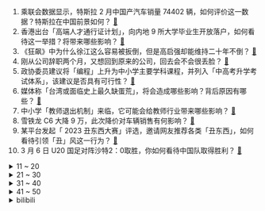 1. 乘联会数据显示，特斯拉 2 月中国产汽车销量 74402 辆，如何评价这一数据？特斯拉在中国前景如何？ [:link:](https://www.zhihu.com/question/587344317)
2. 香港出台「高端人才通行证计划」，向内地 9 所大学毕业生开放落户，如何看待这一举措？将带来哪些影响？ [:link:](https://www.zhihu.com/question/587865322)
3. 《狂飙》中为什么徐江这么容易被扳倒，但是高启强却能维持二十年不倒？ [:link:](https://www.zhihu.com/question/583429203)
4. 刚从公司辞职两个月，又想回到原来的公司，回去会不会很丢脸？ [:link:](https://www.zhihu.com/question/585892133)
5. 政协委员建议将「编程」上升为中小学主要学科课程，并列入「中高考升学考试体系」，该建议是否具有可行性？ [:link:](https://www.zhihu.com/question/587886046)
6. 媒体称「台湾或面临史上最久缺蛋荒」，将会造成哪些影响？背后原因有哪些？ [:link:](https://www.zhihu.com/question/587955005)
7. 中小学「教师退出机制」来临，它可能会给教师行业带来哪些影响？ [:link:](https://www.zhihu.com/question/587883968)
8. 雪铁龙 C6 大降 9 万，此次降价对车辆销售有何影响？ [:link:](https://www.zhihu.com/question/587830236)
9. 某平台发起「 2023 丑东西大赛」评选，邀请网友推荐各类「丑东西」，如何看待引领「丑」风这一行为？ [:link:](https://www.zhihu.com/question/587126096)
10. 3 月 6 日 U20 国足对阵沙特2：0取胜，你如何看待中国队取得胜利？ [:link:](https://www.zhihu.com/question/587952159)
<details>
<summary>11 ~ 20</summary>

11. 《火影忍者》加入晓组织后，为什么所有人都心甘情愿被命令？他们不想反抗吗？ [:link:](https://www.zhihu.com/question/586130034)
12. 3 月 1 日起「外墙面层均计入建筑面积」，此举这意味着什么？是否影响房产面积计算，进而影响房价？ [:link:](https://www.zhihu.com/question/587580594)
13. 为什么许多知名演员都要去演话剧呢？ [:link:](https://www.zhihu.com/question/306573807)
14. 人类驯服大鹅这种家禽的意义在哪？ [:link:](https://www.zhihu.com/question/587505253)
15. 人类制造工具的历史约250万年，人工取火的历史约2-3万年，为什么农业定居历史只有1万多年？ [:link:](https://www.zhihu.com/question/587634996)
16. 能把 10 公里跑进 60 分钟应该算是什么水平？ [:link:](https://www.zhihu.com/question/585893122)
17. Switch为什么不能保持游戏性同时兼顾画质？ [:link:](https://www.zhihu.com/question/584736422)
18. 年轻人如何战胜社恐? [:link:](https://www.zhihu.com/question/584761735)
19. 插混和增程式汽车这么火，油电混合动力是不是大势已去？还值得买吗？ [:link:](https://www.zhihu.com/question/586999681)
20. 国产动画什么时候可以不吃传统文化的红利？ [:link:](https://www.zhihu.com/question/579617873)
</details>
<details>
<summary>21 ~ 30</summary>

21. 到底是养猫好还是养狗好呢？ [:link:](https://www.zhihu.com/question/587301434)
22. LPL 解说记得正式宣布离职，你对该解说员有哪些了解？ [:link:](https://www.zhihu.com/question/587823090)
23. 为什么有人宁愿降薪去干体力活，不愿意在格子间内卷？ [:link:](https://www.zhihu.com/question/586742537)
24. 白岩松评女足为何比男足更出成绩，称其中一原因是「女足的利益相对较少，诱惑比较小」，如何看待这个分析？ [:link:](https://www.zhihu.com/question/587812387)
25. 人大代表卓长立建议病人陪护、养老护理消费纳入个税抵扣，如何看待此建议？将会产生什么影响？ [:link:](https://www.zhihu.com/question/587874973)
26. 美国一男子感染食脑虫死亡，疑因用自来水清洗鼻腔，具体情况如何？ [:link:](https://www.zhihu.com/question/587483178)
27. 2023年米哈游《崩坏3》历时六年完结撒花，如何评价这部国产游戏？ [:link:](https://www.zhihu.com/question/587428441)
28. 全国人大代表梅亦建议增设中小学生春秋假，该建议可行吗？ [:link:](https://www.zhihu.com/question/587877857)
29. 一周跑一次步，每次 5 公里，能达到锻炼的目的吗？ [:link:](https://www.zhihu.com/question/586704214)
30. 跨省抢工的汽车相关企业说「三到五年的计划已经做出来了，为了今后市场，准备扩厂招工」，如何看待这种判断？ [:link:](https://www.zhihu.com/question/587294828)
</details>
<details>
<summary>31 ~ 40</summary>

31. 玩《双人成行》，女朋友太菜，绝无夸张，在特定道路上死了至少整整100遍，甚至感觉在刻意为难我，怎么办？ [:link:](https://www.zhihu.com/question/452785716)
32. 2023 LPL 春季赛RNG 1:2 BLG，如何评价这场比赛？ [:link:](https://www.zhihu.com/question/587920246)
33. 读博期间压力大应该如何缓解？ [:link:](https://www.zhihu.com/question/577432941)
34. 有哪些废物利用的好例子？ [:link:](https://www.zhihu.com/question/20898274)
35. 你所在的物理学领域有哪些黑话？ [:link:](https://www.zhihu.com/question/410499049)
36. 运动能带来改变是真的吗？ [:link:](https://www.zhihu.com/question/586768071)
37. 有什么适合在家做的，有助于长高的运动？ [:link:](https://www.zhihu.com/question/586816073)
38. 买壁挂炉要注意哪些问题？ [:link:](https://www.zhihu.com/question/584471698)
39. 荣耀Magic5 系列相比上一代，有哪些升级？ [:link:](https://www.zhihu.com/question/587917876)
40. 如何评价白志强导演的电影《拨浪鼓咚咚响》？ [:link:](https://www.zhihu.com/question/410627624)
</details>
<details>
<summary>41 ~ 50</summary>

41. 上班总是坐着不动，有哪些可以促进肠胃蠕动的食品推荐？ [:link:](https://www.zhihu.com/question/585692118)
42. 人在上海，打算周末出去玩，高铁 2h 直达的景点有哪些值得一去？ [:link:](https://www.zhihu.com/question/582817632)
43. 如何评价电视剧《狂飙》？ [:link:](https://www.zhihu.com/question/578521290)
44. 新手买什么车比较好，学的手动挡，买自动挡还是手动挡？ [:link:](https://www.zhihu.com/question/586929047)
45. 哪些特征会让人觉得「长的普通」，普通人如何「脱普」变美？ [:link:](https://www.zhihu.com/question/585545755)
46. 有些歌曲广为流传，但大家却不记得原唱歌手的姓名，应如何看待「歌手也许会被人忘记，而音乐不会」这一观点？ [:link:](https://www.zhihu.com/question/587849087)
47. 荣耀Magic5 、Magic5 Pro 、Magic5 至臻版配置有何差异？应该怎么选？ [:link:](https://www.zhihu.com/question/587901049)
48. 女士 10 公里以内城市缓坡路面通勤，哪些自行车款式值得买？ [:link:](https://www.zhihu.com/question/586824553)
49. 买辆折叠单车用来骑行运动会不会不实际？ [:link:](https://www.zhihu.com/question/586697193)
50. 租房居住中，我想选购一些电器，有什么推荐？ [:link:](https://www.zhihu.com/question/584235480)
</details><details>
<summary>bilibili</summary>

1. 一群up主在城市玩共享位置捉迷藏！肾上腺素飙升！！ [:link:](//www.bilibili.com/video/BV1Uv4y1h7Gb)
2. 弹！ [:link:](//www.bilibili.com/video/BV1Jg4y1n7QQ)
3. 兄弟的诱惑 [:link:](//www.bilibili.com/video/BV1D24y187yq)
4. 《崩坏3》游戏纪录片——「最后留下了故事」 [:link:](//www.bilibili.com/video/BV1554y1u7J8)
5. 水母头你散着的时候它是水母头～ 很多时候你可以让它变成其他发型 哈哈～ 不香吗？ 就真的是可塑性很强😏#刘格格 #骗你生女儿 #水母头 [:link:](//www.bilibili.com/video/BV12v4y1h7Ku)
6. 带tim去吃杭州最顶级的餐厅，没想到他带来了…【还愿挑战ep18-金沙厅】 [:link:](//www.bilibili.com/video/BV13Y41167Up)
7. 超级宇宙无敌回旋巨烂活 [:link:](//www.bilibili.com/video/BV118411F7Ea)
8. 非   宏   勿   扰：灯王诞生 [:link:](//www.bilibili.com/video/BV1Rs4y1L7qt)
9. 炒作界的宗师是谁？【硬核狠人48】 [:link:](//www.bilibili.com/video/BV1Fs4y1Z7fL)
10. 大家好，我是猫和老鼠动画师John，我正式入驻B站啦！ [:link:](//www.bilibili.com/video/BV1Cj411g7e5)
<details>
<summary>11 ~ 20</summary>

11. 两年多终于找到了，18.5斤巨无霸皇帝蟹，我人都吃傻了 [:link:](//www.bilibili.com/video/BV1vX4y1D7hP)
12. 精子告急？第一人称沉浸式捐精，实拍精卵结合全过程！ [:link:](//www.bilibili.com/video/BV1ZM411x72c)
13. 热门角落建筑师鉴定 [:link:](//www.bilibili.com/video/BV1ZY4y117Vv)
14. 国际惯例！只提供军火却不参战？《叶卡捷琳娜》S2P1 [:link:](//www.bilibili.com/video/BV11N411F7XY)
15. 超越终焉？主角成神！带你看崩坏3完结篇到底演了啥！「崩坏3剧情讲堂#14」 [:link:](//www.bilibili.com/video/BV19N411F74Z)
16. “请，好好地看着我” [:link:](//www.bilibili.com/video/BV1Sx4y1K7Gq)
17. 【超难】站着不动通关惊变100天！ [:link:](//www.bilibili.com/video/BV1UM4y1R76o)
18. 一锅乱炖：关东煮！ [:link:](//www.bilibili.com/video/BV17g4y1E7YM)
19. 《 阳 光 开 朗 睡 大 觉 》 [:link:](//www.bilibili.com/video/BV1Y54y1u77B)
20. 当年最让我头疼的学生，如今又成了最让我头疼的老师 [:link:](//www.bilibili.com/video/BV1wj41137GH)
</details>
<details>
<summary>21 ~ 30</summary>

21. 课 堂 请 勿 对 对 子【中国现代史】！！！ [:link:](//www.bilibili.com/video/BV1k8411F7pM)
22. 路边熟食摊和熟食店竟都有这么多缺斤少两，以后大家买熟食前一定要找个心咯 [:link:](//www.bilibili.com/video/BV1W24y1V7cf)
23. 自制忏悔辅助器 [:link:](//www.bilibili.com/video/BV1HL41117oQ)
24. 小伙子还不太适应这副身体吧？ [:link:](//www.bilibili.com/video/BV1xg4y1E7do)
25. 厉不厉害，你坤哥？蔡徐坤演的逆天偶像剧，看完我眼睛瞎了 [:link:](//www.bilibili.com/video/BV1NY4y127U2)
26. 卖家你最好是不要让我找到你 [:link:](//www.bilibili.com/video/BV1B24y137wj)
27. 【CG概念短片】北京之下的尼伯龙根 [:link:](//www.bilibili.com/video/BV1cY4y127pj)
28. 三十岁出身农村一无所有的我，用骑行改变了自己的人生，涅槃重生 [:link:](//www.bilibili.com/video/BV1z24y137CU)
29. 可能是性价比最高的自助餐！鲍鱼生腌螃蟹不限量！能吃垮老板吗？ [:link:](//www.bilibili.com/video/BV1HD4y1M7uB)
30. 两位猛男假装成韩国人，去理发店做造型，结果…… [:link:](//www.bilibili.com/video/BV1Es4y1Z7va)
</details>
<details>
<summary>31 ~ 40</summary>

31. 对于广袤星空的遐想，可以从一款游戏开始【Outer Wilds】 [:link:](//www.bilibili.com/video/BV1as4y1o7Ry)
32. 《原子之心》烧冰箱真人俄配（除了冰箱的骚话，你还能知道点别的） [:link:](//www.bilibili.com/video/BV19M4y1R7ZF)
33. 2023.3.4-周杰伦嘉年华悉尼演唱会2小时纯享｜Jay Chou Carnival World Tour [:link:](//www.bilibili.com/video/BV1rY4y1C779)
34. 你们要的《阳光开朗大男孩》改国风 [:link:](//www.bilibili.com/video/BV13L411f7tQ)
35. 评分8.7！可以开香槟了？假面骑士极狐半程吐槽！ [:link:](//www.bilibili.com/video/BV1B84y1P7bj)
36. 赛尔号最逆天的BOSS，变态到被UP主1秒10喷！ [:link:](//www.bilibili.com/video/BV1ag4y1E72F)
37. 这样的结局是万万没想到的 [:link:](//www.bilibili.com/video/BV1iY4y117hy)
38. 不好意思！陈书婷和许半夏都不是我想看的女性角色！【老王】 [:link:](//www.bilibili.com/video/BV1rs4y1L7Pb)
39. 家长快进来！一招让你的孩子彻底摆脱游戏的毒害！（比电击管用） [:link:](//www.bilibili.com/video/BV1jv4y1h7Be)
40. 我花了三年，终于造出一片荧光海 [:link:](//www.bilibili.com/video/BV1hj411g7gg)
</details>
<details>
<summary>41 ~ 50</summary>

41. 脑子好疼。。 [:link:](//www.bilibili.com/video/BV1sL41117Vn)
42. 河南.厨子赶会 ¥1 [:link:](//www.bilibili.com/video/BV1q24y187Z2)
43. 《 这 学... 不 上 也 罢！！！》 [:link:](//www.bilibili.com/video/BV1s84y1P7qz)
44. “可是呢，我肩上背带，再靠不回来” [:link:](//www.bilibili.com/video/BV1HX4y1D7pb)
45. 史诗巨制！提瓦特历史唯一指定教材 [:link:](//www.bilibili.com/video/BV1ET411Y7VT)
46. 【STN快报第七季07】幸好有霰弹枪，不然我就要被野人挠破皮了 [:link:](//www.bilibili.com/video/BV1X24y1t74c)
47. 【小弟学校篇】沙 包 的 战 争！ [:link:](//www.bilibili.com/video/BV1VY411k7XD)
48. 希望我的爱心早餐能够给你带来温暖！ [:link:](//www.bilibili.com/video/BV1x54y1u7Ph)
49. 老板决定再养我们一年  诶嘿又能当一年废物了！！！！ [:link:](//www.bilibili.com/video/BV1eY4y117KW)
50. 【散兵/流浪者动态LIVE2D】耗时一周的动态来了！！我也秃了（那种语气） [:link:](//www.bilibili.com/video/BV1DD4y1T7aL)
</details>
<details>
<summary>51 ~ 60</summary>

51. 梦开始的地方^-^ [:link:](//www.bilibili.com/video/BV1cD4y1M7hA)
52. 宿舍大同  美美与共！ [:link:](//www.bilibili.com/video/BV1ng4y1n7BW)
53. 假如原神里也有短视频 [:link:](//www.bilibili.com/video/BV1Q54y1u7Jk)
54. 姐穿了半辈子的好衣服 [:link:](//www.bilibili.com/video/BV1Ps4y1Z7Je)
55. 我把坤坤投屏到了纽约时代广场的大屏幕上！ [:link:](//www.bilibili.com/video/BV1E24y1G7XR)
56. 啊？6.0 [:link:](//www.bilibili.com/video/BV1154y1u7v1)
57. 【live2d动画】您看我像人吗 [:link:](//www.bilibili.com/video/BV1N24y1h7YG)
58. 时隔一年！我终于拼出了史诗级传奇魔幻乐园！！！ [:link:](//www.bilibili.com/video/BV1E24y1G77r)
59. 就你这样能有什么生意 [:link:](//www.bilibili.com/video/BV1v54y1u7m1)
60. 【龙门商业街400杀】摆完挂机 简单好抄（明日方舟） [:link:](//www.bilibili.com/video/BV17T411e7bs)
</details>
<details>
<summary>61 ~ 70</summary>

61. 当诗人知道你在背他们的诗词！杜甫亮了！ [:link:](//www.bilibili.com/video/BV19L411Z7xm)
62. 活了二十年，就为了看懂这个视频 [:link:](//www.bilibili.com/video/BV1oM411x7DE)
63. 一部16分钟的短片，几乎没有一句台词，却展露出当代婚姻的崩溃 [:link:](//www.bilibili.com/video/BV1Cv4y1b7y2)
64. 【崩坏3】六年故事的答案，我想与你分享。 [:link:](//www.bilibili.com/video/BV15g4y1E78h)
65. 【虽迟但到】2023.3.4周杰伦悉尼嘉年华演唱会3小时完整高清纯享版（全程固定机位） [:link:](//www.bilibili.com/video/BV1K24y1G71T)
66. 猫的脑子里面到底装了什么 [:link:](//www.bilibili.com/video/BV1No4y1r7Pd)
67. 《关于我在B站和10万人一起上自习的这件事》 [:link:](//www.bilibili.com/video/BV1HY411k7Vx)
68. 这是身处黑暗的父亲，对迪希雅最好的保护吧！“你有我们梦寐以求的自由和善良” [:link:](//www.bilibili.com/video/BV1LM41177km)
69. 啦啦啦啦哦哦哦～49秒起高能爆燃！《Lose Control》噼里啪啦吉他版爆裂改编！！ [:link:](//www.bilibili.com/video/BV1tv4y1h7mo)
70. 20元随便吃 ,在素食餐厅实现碳水自由,炒泡面吃到爽! [:link:](//www.bilibili.com/video/BV1B84y1K7U3)
</details>
<details>
<summary>71 ~ 80</summary>

71. 【warma/怒九】陪我打游戏！(胁迫) [:link:](//www.bilibili.com/video/BV1XT411v76Y)
72. 我结婚了！ [:link:](//www.bilibili.com/video/BV1i8411F7JM)
73. 极限修复！35年前清华大学研制点错科技树的中文电脑 - GeekLogic EP13 [:link:](//www.bilibili.com/video/BV1FM41147DR)
74. 探秘撒哈拉沙漠美食！气温最高50度！沙漠烤馕烤鸡太香了！ [:link:](//www.bilibili.com/video/BV1ps4y1L7uL)
75. 我们拍了一出姐妹情深的大戏！！！ [:link:](//www.bilibili.com/video/BV15j41137jQ)
76. 小哥哥给了一个非常中肯的评价 [:link:](//www.bilibili.com/video/BV1dT411v71n)
77. 一刀破伤风，两刀见祖宗！！！ [:link:](//www.bilibili.com/video/BV1eN411F7HY)
78. 【TF家族】《一起去做的N件事》第十七件事：一起来种太阳吧！（上） [:link:](//www.bilibili.com/video/BV12g4y1E7H5)
79. 让朋友来接机 她居然cos了我最爱的瑶瑶！！！！ [:link:](//www.bilibili.com/video/BV1h54y1u7QV)
80. 宇宙在循环？诺奖得主彭罗斯认为：找到了证据！ [:link:](//www.bilibili.com/video/BV1NM41147EH)
</details>
<details>
<summary>81 ~ 90</summary>

81. 超 级 瞄 准！已 部 署 ！？！【C4快乐阴人流#39】 [:link:](//www.bilibili.com/video/BV1DD4y1T7mJ)
82. “如何坐高铁”事件背后：厌蠢症暴露什么心理？ [:link:](//www.bilibili.com/video/BV1DM411x71v)
83. 哥几个又来对抗路打麻将了？ [:link:](//www.bilibili.com/video/BV1HX4y1D7ip)
84. 少女的娇羞与妩媚～皇上看了都说好！ [:link:](//www.bilibili.com/video/BV1hM411x79G)
85. 地球的未来不会凉透，甚至可能变成恒星？【司徒之脑洞】 [:link:](//www.bilibili.com/video/BV1A54y1g7ML)
86. 【明日方舟】剿灭“龙门商业街”挂机攻略！摆完挂机的愉悦攻略！ |魔法Zc目录 明日方舟 [:link:](//www.bilibili.com/video/BV1uo4y1k7zB)
87. 一张图AI绘画100次，还看的出来是谁吗 [:link:](//www.bilibili.com/video/BV1Lg4y1E7nr)
88. 【百老汇Theatre Dance】"I Got Rhythm" from Crazy For You [:link:](//www.bilibili.com/video/BV1Lb411Q7dD)
89. 假装拿自己腰子给兄弟做菜吃！兄弟会是什么反应？！ [:link:](//www.bilibili.com/video/BV1fM411x7VM)
90. Blender | 超强的心脏3D动画 [:link:](//www.bilibili.com/video/BV1TM4y1d7Y5)
</details>
<details>
<summary>91 ~ 100</summary>

91. 卧龙我光捏脸就捏了三天！！！ [:link:](//www.bilibili.com/video/BV1r54y1u7LX)
92. 面试官：你们二次元别太荒谬了 [:link:](//www.bilibili.com/video/BV1C24y1375t)
93. 我心目中永远的齐天大圣 [:link:](//www.bilibili.com/video/BV18X4y1Q7ss)
94. 《如此讲坏话》 [:link:](//www.bilibili.com/video/BV1ps4y1L7fQ)
95. 真希望有灵气复苏的一天呀 [:link:](//www.bilibili.com/video/BV15b411Q7Df)
96. 悟空怒杀1000人！神仙为什么也吃人？（奎木狼篇·上） [:link:](//www.bilibili.com/video/BV1X24y1V7xs)
97. 狮子喵总结回应BBGG！ [:link:](//www.bilibili.com/video/BV1JX4y1D724)
98. “趁天空不注意，偷一点晚霞送给你” [:link:](//www.bilibili.com/video/BV1ND4y1g7aG)
99. “太可惜了，这么棒的台词再也没有了！这些话是多么讽刺！” [:link:](//www.bilibili.com/video/BV1vM411x7Fs)
100. 【鬼谷闲谈】水稻驯化史：干饭人是怎么养成的 [:link:](//www.bilibili.com/video/BV1ij411g7hN)
</details></details>